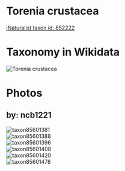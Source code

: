 
Torenia crustacea
=================
  
[iNaturalist taxon id: 852222](https://www.inaturalist.org/taxa/852222)
# Taxonomy in Wikidata
  
![Torenia crustacea](../wikidata_schemas/Torenia_crustacea.gv.png)
# Photos

## by: ncb1221
  
![taxon85601381](https://inaturalist-open-data.s3.amazonaws.com/photos/91849003/medium.jpeg)  
![taxon85601388](https://inaturalist-open-data.s3.amazonaws.com/photos/91849018/medium.jpeg)  
![taxon85601396](https://inaturalist-open-data.s3.amazonaws.com/photos/91849031/medium.jpeg)  
![taxon85601408](https://inaturalist-open-data.s3.amazonaws.com/photos/91849049/medium.jpeg)  
![taxon85601420](https://inaturalist-open-data.s3.amazonaws.com/photos/91849069/medium.jpeg)  
![taxon85601478](https://inaturalist-open-data.s3.amazonaws.com/photos/91849097/medium.jpeg)